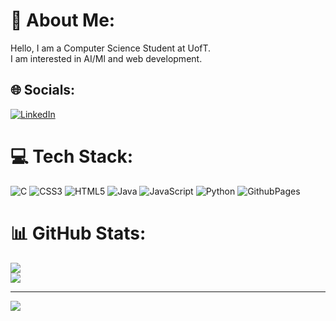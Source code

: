 # 💫 About Me:
Hello, I am a Computer Science Student at UofT.<br>I am interested in AI/Ml and web development.


## 🌐 Socials:
[![LinkedIn](https://img.shields.io/badge/LinkedIn-%230077B5.svg?logo=linkedin&logoColor=white)](https://linkedin.com/in/ayyash-anhardeen) 

# 💻 Tech Stack:
![C](https://img.shields.io/badge/c-%2300599C.svg?style=for-the-badge&logo=c&logoColor=white) ![CSS3](https://img.shields.io/badge/css3-%231572B6.svg?style=for-the-badge&logo=css3&logoColor=white) ![HTML5](https://img.shields.io/badge/html5-%23E34F26.svg?style=for-the-badge&logo=html5&logoColor=white) ![Java](https://img.shields.io/badge/java-%23ED8B00.svg?style=for-the-badge&logo=openjdk&logoColor=white) ![JavaScript](https://img.shields.io/badge/javascript-%23323330.svg?style=for-the-badge&logo=javascript&logoColor=%23F7DF1E) ![Python](https://img.shields.io/badge/python-3670A0?style=for-the-badge&logo=python&logoColor=ffdd54) ![GithubPages](https://img.shields.io/badge/github%20pages-121013?style=for-the-badge&logo=github&logoColor=white) 
# 📊 GitHub Stats:
![](https://github-readme-streak-stats.herokuapp.com/?user=UnitedYash&theme=dark&hide_border=true)<br/>
![](https://github-readme-stats.vercel.app/api/top-langs/?username=UnitedYash&theme=dark&hide_border=true&include_all_commits=false&count_private=true&layout=compact)

---
[![](https://visitcount.itsvg.in/api?id=UnitedYash&icon=0&color=0)](https://visitcount.itsvg.in)

